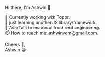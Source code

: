 Hi there, I'm Ashwin 👋

🔭 Currently working with Toppr.\
🌱 just learning another JS library/framework.\
💬 Ask/Talk to me about front-end engineering.\
📫 How to reach me: ashwinvem@gmail.com.


Cheers 🥂,\
Ashwin 😀
